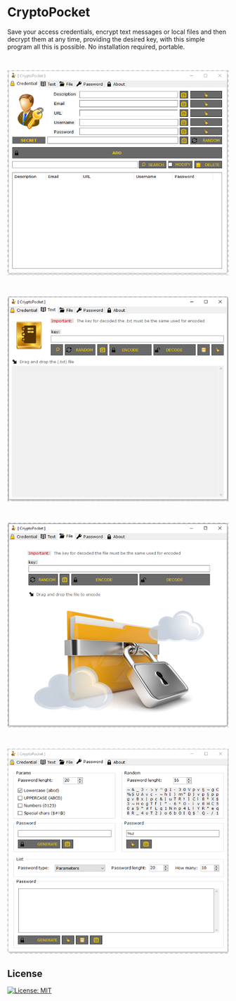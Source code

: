 # CryptoPocket

Save your access credentials, encrypt text messages or local files and then decrypt them at any time, providing the desired key, with this simple program all this is possible. No installation required, portable.

<br>

![img0](./img/CryptoPocket0.PNG)

<br>

![img1](./img/CryptoPocket1.PNG)

<br>

![img2](./img/CryptoPocket2.PNG)

<br>

![img3](./img/CryptoPocket3.PNG)

## License

[![License: MIT](https://img.shields.io/badge/License-MIT-blue.svg?style=for-the-badge&logo=AdGuard)](LICENSE)
